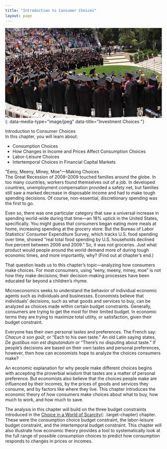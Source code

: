 ```yaml
---
title: "Introduction to Consumer Choices"
layout: page
---
```



<?cnx.eoc class="summary" title="Chapter Review"?>

<?cnx.eoc class="self-check-questions" title="Self-Check Questions"?>

<?cnx.eoc class="review-questions" title="Review Questions"?>

<?cnx.eoc class="critical-thinking" title="Critical Thinking Questions"?>

<?cnx.eoc class="problems" title="Problems"?>

<?cnx.eoc class="references" title="References"?>

 ![This is a photograph of students at their outdoor college graduation ceremony.](../resources/CNX_Econ_C06_000.jpg "Higher education is generally viewed as a good investment, if one can afford it, regardless of the state of the economy. (Credit: modification of work by Jason Bache/Flickr Creative Commons)"){: data-media-type="image/jpeg" data-title="Investment Choices "}

<div data-type="note" class="economics chapter-objectives" markdown="1">
<div data-type="title">
Introduction to Consumer Choices
</div>
In this chapter, you will learn about:

* Consumption Choices
* How Changes in Income and Prices Affect Consumption Choices
* Labor-Leisure Choices
* Intertemporal Choices in Financial Capital Markets

</div>

<div data-type="note" class="economics bringhome" markdown="1">
<div data-type="title">
"Eeny, Meeny, Miney, Moe"—Making Choices
</div>
The Great Recession of 2008–2009 touched families around the globe. In too many countries, workers found themselves out of a job. In developed countries, unemployment compensation provided a safety net, but families still saw a marked decrease in disposable income and had to make tough spending decisions. Of course, non-essential, discretionary spending was the first to go.

Even so, there was one particular category that saw a universal increase in spending world-wide during that time—an 18% uptick in the United States, specifically. You might guess that consumers began eating more meals at home, increasing spending at the grocery store. But the Bureau of Labor Statistics’ Consumer Expenditure Survey, which tracks U.S. food spending over time, showed “real total food spending by U.S. households declined five percent between 2006 and 2009.” So, it was not groceries. Just what product would people around the world demand more of during tough economic times, and more importantly, why? (Find out at chapter’s end.)

That question leads us to this chapter’s topic—analyzing how consumers make choices. For most consumers, using “eeny, meeny, miney, moe” is not how they make decisions; their decision-making processes have been educated far beyond a children’s rhyme.

</div>

Microeconomics seeks to understand the behavior of individual economic agents such as individuals and businesses. Economists believe that individuals’ decisions, such as what goods and services to buy, can be analyzed as choices made within certain budget constraints. Generally, consumers are trying to get the most for their limited budget. In economic terms they are trying to maximize total utility, or satisfaction, given their budget constraint.

Everyone has their own personal tastes and preferences. The French say: *Chacun à son goût*, or “Each to his own taste.” An old Latin saying states, *De gustibus non est disputandum* or “There’s no disputing about taste.” If people’s decisions are based on their own tastes and personal preferences, however, then how can economists hope to analyze the choices consumers make?

An economic explanation for why people make different choices begins with accepting the proverbial wisdom that tastes are a matter of personal preference. But economists also believe that the choices people make are influenced by their incomes, by the prices of goods and services they consume, and by factors like where they live. This chapter introduces the economic theory of how consumers make choices about what to buy, how much to work, and how much to save.

The analysis in this chapter will build on the three budget constraints introduced in the [Choice in a World of Scarcity](/m48602){: .target-chapter} chapter. These were the consumption choice budget constraint, the labor-leisure budget constraint, and the intertemporal budget constraint. This chapter will also illustrate how economic theory provides a tool to systematically look at the full range of possible consumption choices to predict how consumption responds to changes in prices or incomes.

